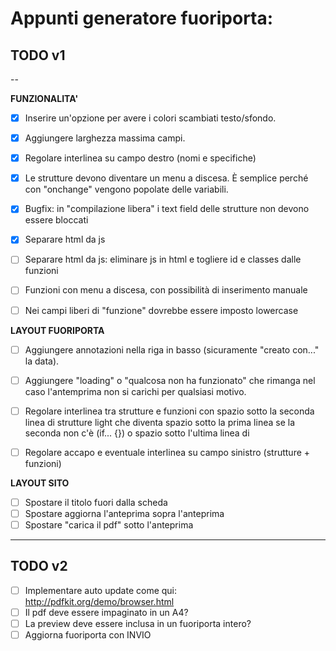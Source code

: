 # Appunti generatore fuoriporta:


## TODO v1
--

**FUNZIONALITA'**
- [x]	Inserire un'opzione per avere i colori scambiati testo/sfondo.

- [x]	Aggiungere larghezza massima campi.

- [x] Regolare interlinea su campo destro (nomi e specifiche)

- [x]	Le strutture devono diventare un menu a discesa. È semplice perché con "onchange" vengono popolate delle variabili.

- [x] Bugfix: in "compilazione libera" i text field delle strutture non devono essere bloccati

- [x] Separare html da js

- [ ] Separare html da js: eliminare js in html e togliere id e classes dalle funzioni

- [ ]  Funzioni con menu a discesa, con possibilità di inserimento manuale
- [ ] Nei campi liberi di "funzione" dovrebbe essere imposto lowercase


**LAYOUT FUORIPORTA**

- [ ] Aggiungere annotazioni nella riga in basso (sicuramente "creato con..." la data).


- [ ] Aggiungere "loading" o "qualcosa non ha funzionato" che rimanga nel caso l'antemprima non si carichi per qualsiasi motivo.

- [ ] Regolare interlinea tra strutture e funzioni con spazio sotto la seconda linea di strutture light che diventa spazio sotto la prima linea se la seconda non c'è (if... {}) o spazio sotto l'ultima linea di

- [ ] Regolare accapo e eventuale interlinea su campo sinistro (strutture + funzioni)


**LAYOUT SITO**
- [ ] Spostare il titolo fuori dalla scheda
- [ ] Spostare aggiorna l'anteprima sopra l'anteprima
- [ ] Spostare "carica il pdf" sotto l'anteprima

---

## TODO v2
- [ ] Implementare auto update come qui: http://pdfkit.org/demo/browser.html
- [ ] Il pdf deve essere impaginato in un A4?
- [ ] La preview deve essere inclusa in un fuoriporta intero?
- [ ] Aggiorna fuoriporta con INVIO
